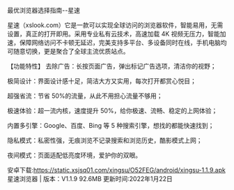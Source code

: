 最优浏览器选择指南--星速

​星速（xslook.com）它是一款可以实现全球访问的浏览器软件，智能易用，无需设置，真正的打开即用。采用专业私有云技术，高速加载 4K 视频无压力，智能加速，保障网络访问不卡顿无延迟，完美支持多平台、多设备同时在线，手机电脑均可随意切换，更是聚合了全球主流优质站点。

【功能特性】
去除广告：长按页面广告，弹出标记广告选项，清洁你的视野；

极简设计：界面设计感十足，简洁大方又实用，每次打开都赏心悦目；

超强省流：节省 50%的流量，从此不用担心流量不够用；

极速体验：超一流内核，速度提升 50%，给你极速、流畅、稳定的上网体验；

内置多引擎：Google、百度、Bing 等 5 种搜索引擎，想找的都能快速找到；

隐私模式：私密性强，无痕浏览不记录搜索和浏览历史，酷影模式上网；

夜间模式：页面适配低亮度环境，爱护你的双眼。

安卓下载:https://static.xsjsq01.com/xingsu/O52FEG/android/xingsu-1.1.9.apk 星速浏览器 | 版本：V1.1.9 92.6MB 更新时间:2022年1月22日

